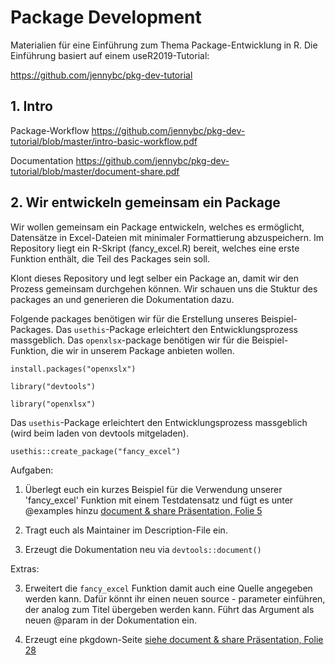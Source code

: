 # Package Development 

Materialien für eine Einführung zum Thema Package-Entwicklung in R. Die Einführung basiert auf einem useR2019-Tutorial:

https://github.com/jennybc/pkg-dev-tutorial

## 1. Intro 

Package-Workflow
https://github.com/jennybc/pkg-dev-tutorial/blob/master/intro-basic-workflow.pdf

Documentation 
https://github.com/jennybc/pkg-dev-tutorial/blob/master/document-share.pdf


## 2. Wir entwickeln gemeinsam ein Package 

Wir wollen gemeinsam ein Package entwickeln, welches es ermöglicht, Datensätze in Excel-Dateien mit minimaler Formattierung abzuspeichern. Im Repository liegt ein R-Skript (fancy_excel.R) bereit, welches eine erste Funktion enthält, die Teil des Packages sein soll.

Klont dieses Repository und legt selber ein Package an, damit wir den Prozess gemeinsam durchgehen können. Wir schauen uns die Stuktur des packages an und generieren die Dokumentation dazu.

Folgende packages benötigen wir für  die Erstellung unseres Beispiel-Packages. Das `usethis`-Package erleichtert den Entwicklungsprozess massgeblich. Das `openxlsx`-package benötigen wir für die Beispiel-Funktion, die wir in unserem Package anbieten wollen. 

```
install.packages("openxslx")

library("devtools")

library("openxlsx")
```

Das `usethis`-Package erleichtert den Entwicklungsprozess massgeblich (wird beim laden von devtools mitgeladen).

```
usethis::create_package("fancy_excel")
```


Aufgaben:

1. Überlegt euch ein kurzes Beispiel für die Verwendung unserer 'fancy_excel' Funktion mit einem Testdatensatz und fügt es unter @examples hinzu  [document & share Präsentation, Folie 5](https://github.com/jennybc/pkg-dev-tutorial/blob/master/document-share.pdf)

2. Tragt euch als Maintainer im Description-File ein.

3. Erzeugt die Dokumentation neu via `devtools::document()`

Extras:

3. Erweitert die `fancy_excel` Funktion damit auch eine Quelle angegeben werden kann. Dafür könnt ihr einen neuen source - parameter einführen, der analog zum Titel übergeben werden kann. Führt das Argument als neuen @param in der Dokumentation ein.

4. Erzeugt eine pkgdown-Seite [siehe document & share Präsentation, Folie 28](https://github.com/jennybc/pkg-dev-tutorial/blob/master/document-share.pdf)

